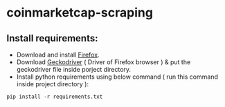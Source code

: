 # coinmarketcap-scraping

## Install requirements:

- Download and install [Firefox](https://www.mozilla.org/en-US/firefox/new/).
- Download [Geckodriver](https://github.com/mozilla/geckodriver/releases) ( Driver of Firefox browser ) & put the geckodriver file inside porject directory.
- Install python requirements using below command ( run this command inside project directory ):
```
pip install -r requirements.txt
```
